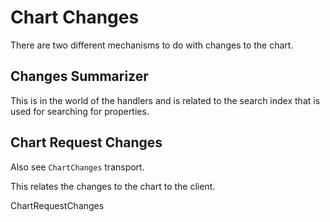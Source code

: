 # Chart Changes

There are two different mechanisms to do with changes to the chart.

## Changes Summarizer

This is in the world of the handlers and is related to the search index that is used for searching for properties.

## Chart Request Changes

Also see `ChartChanges` transport.

This relates the changes to the chart to the client.




ChartRequestChanges
